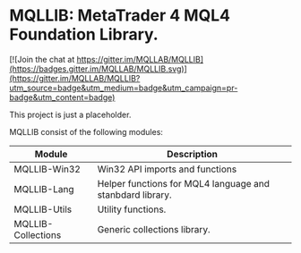 # MQLLIB: MetaTrader 4 MQL4 Foundation Library.

[![Join the chat at https://gitter.im/MQLLAB/MQLLIB](https://badges.gitter.im/MQLLAB/MQLLIB.svg)](https://gitter.im/MQLLAB/MQLLIB?utm_source=badge&utm_medium=badge&utm_campaign=pr-badge&utm_content=badge)

This project is just a placeholder.

MQLLIB consist of the following modules:

| Module              | Description                                               |
| ------------------- | --------------------------------------------------------- |
| MQLLIB-Win32        | Win32 API imports and functions                           |
| MQLLIB-Lang         | Helper functions for MQL4 language and stanbdard library. |
| MQLLIB-Utils        | Utility functions.                                        |
| MQLLIB-Collections  | Generic collections library.                              |
